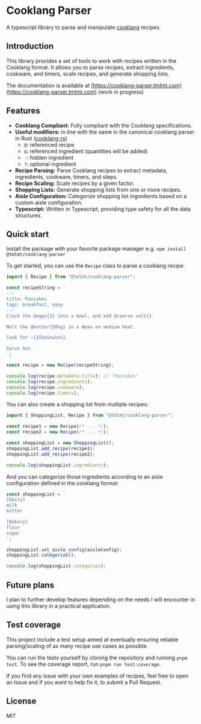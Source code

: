 # Cooklang Parser

A typescript library to parse and manipulate [cooklang](https://cooklang.org/) recipes.

## Introduction

This library provides a set of tools to work with recipes written in the Cooklang format. It allows you to parse recipes, extract ingredients, cookware, and timers, scale recipes, and generate shopping lists.

The documentation is available at [https://cooklang-parser.tmlmt.com](https://cooklang-parser.tmlmt.com) (work in progress)

## Features

- **Cooklang Compliant:** Fully compliant with the Cooklang specifications.
- **Useful modifiers:** in line with the same in the canonical cooklang parser in Rust ([cooklang-rs](https://github.com/cooklang/cooklang-rs/blob/main/extensions.md))
  - `@`: referenced recipe
  - `&`: referenced ingredient (quantities will be added)
  - `-`: hidden ingredient
  - `?`: optional ingredient
- **Recipe Parsing:** Parse Cooklang recipes to extract metadata, ingredients, cookware, timers, and steps.
- **Recipe Scaling:** Scale recipes by a given factor.
- **Shopping Lists:** Generate shopping lists from one or more recipes.
- **Aisle Configuration:** Categorize shopping list ingredients based on a custom aisle configuration.
- **Typescript:** Written in Typescript, providing type safety for all the data structures.

## Quick start

Install the package with your favorite package manager e.g. `npm install @tmlmt/cooklang-parser`

To get started, you can use the `Recipe` class to parse a cooklang recipe:

```typescript
import { Recipe } from "@tmlmt/cooklang-parser";

const recipeString = `
---
title: Pancakes
tags: breakfast, easy
---
Crack the @eggs{3} into a bowl, and add @coarse salt{}.

Melt the @butter{50%g} in a #pan on medium heat.

Cook for ~{15%minutes}.

Serve hot.
`;

const recipe = new Recipe(recipeString);

console.log(recipe.metadata.title); // "Pancakes"
console.log(recipe.ingredients);
console.log(recipe.cookware);
console.log(recipe.timers);
```

You can also create a shopping list from multiple recipes:

```typescript
import { ShoppingList, Recipe } from "@tmlmt/cooklang-parser";

const recipe1 = new Recipe(/* ... */);
const recipe2 = new Recipe(/* ... */);

const shoppingList = new ShoppingList();
shoppingList.add_recipe(recipe1);
shoppingList.add_recipe(recipe2);

console.log(shoppingList.ingredients);
```

And you can categorize those ingredients according to an aisle configuration defined in the cooklang format:

```typescript
const shoppingList = `
[Dairy]
milk
butter

[Bakery]
flour
sugar
`;

shoppingList.set_aisle_config(aisleConfig);
shoppingList.categorize();

console.log(shoppingList.categories);
```

## Future plans

I plan to further develop features depending on the needs I will encounter in using this library in a practical application.

## Test coverage

This project include a test setup aimed at eventually ensuring reliable parsing/scaling of as many recipe use cases as possible.

You can run the tests yourself by cloning the repository and running `pnpm test`. To see the coverage report, run `pnpm run test:coverage`.

If you find any issue with your own examples of recipes, feel free to open an Issue and if you want to help fix it, to submit a Pull Request.

## License

MIT
